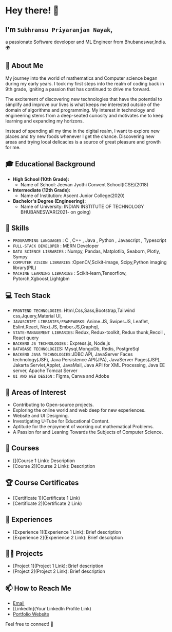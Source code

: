 # Hey there! 👋

## I'm `Subhransu Priyaranjan Nayak`, 
a passionate Software developer and ML Engineer from Bhubaneswar,India. 🌍


## 🧐 About Me

My journey into the world of mathematics and Computer science began during my early years. I took my first steps into the realm of coding back in 9th grade, igniting a passion that has continued to drive me forward. 

The excitement of discovering new technologies that have the potential to simplify and improve our lives is what keeps me interested outside of the domain of algorithms and programming. My interest in technology and engineering stems from a deep-seated curiosity and motivates me to keep learning and expanding my horizons. 

Instead of spending all my time in the digital realm, I want to explore new places and try new foods whenever I get the chance. Discovering new areas and trying local delicacies is a source of great pleasure and growth for me.

## 🎓 Educational Background

- **High School (10th Grade):**
  - Name of School: Jeevan Jyothi Convent School(ICSE)(2018)
- **Intermediate (12th Grade):**
  - Name of Institution: Ascent Junior College(2020)
- **Bachelor's Degree (Engineering):**
  - Name of University: INDIAN INSTITUTE OF TECHNOLOGY BHUBANESWAR(2021- on going)

## 🔧 Skills

- `PROGRAMMING LANGUAGES` : C , C++ , Java , Python , Javascript , Typescript
- `FULL-STACK DEVELOPER` : MERN Developer
- `DATA SCIENCE LIBRARIES` : Numpy, Pandas, Matplotlib, Seaborn, Plotly, Sympy
- `COMPUTER VISION LIBRARIES` :OpenCV,Scikit-image, Scipy,Python imaging library(PIL)
- `MACHINE LEARNING LIBRARIES` : Scikit-learn,Tensorflow, Pytorch,Xgboost,Lightgbm


## 💻 Tech Stack

- `FRONTEND TECHNOLOGIES`: Html,Css,Sass,Bootstrap,Tailwind css,Jquery,Material UI, 
- `JAVASCRIPT LIBRARIES/FRAMEWORKS`: Anime.JS, Swiper.JS, Leaflet, Eslint,React, Next.JS, Ember.JS,Graphql,
- `STATE-MANAGEMENT LIBRARIES`: Redux, Redux-toolkit, Redux thunk,Recoil , React query
- `BACKEND JS TECHNOLOGIES` : Express.js, Node.js
- `DATABASE TECHNOLOGIE`S: Mysql,MongoDb, Redis, PostgreSql
- `BACKEND JAVA TECHNOLOGIES`:JDBC API, JavaServer Faces technology(JSF), Java Persistence API(JPA), JavaServer Pages(JSP), Jakarta Servlet,Applet, JavaMail, Java API for XML Processing, Java EE server, Apache Tomcat Server
- `UI AND WEB DESIGN` : Figma, Canva and Adobe


## 🌱 Areas of Interest

- Contributing to Open-source projects.
- Exploring the online world and web deep for new experiences.
- Website and UI Designing.
- Investigating U-Tube for Educational Content.
- Aptitude for the enjoyment of working out mathematical Problems.
- A Passion for and Leaning Towards the Subjects of Computer Science.
  
## 🎯 Courses

- [](Course 1 Link): Description
- [Course 2](Course 2 Link): Description


## 🏆 Course Certificates

- [Certificate 1](Certificate 1 Link)
- [Certificate 2](Certificate 2 Link)

## 💼 Experiences

- [Experience 1](Experience 1 Link): Brief description
- [Experience 2](Experience 2 Link): Brief description


## 👨‍💻 Projects

- [Project 1](Project 1 Link): Brief description
- [Project 2](Project 2 Link): Brief description

## 📫 How to Reach Me

- [Email](subhransunayak726@gmail.com)
- [LinkedIn](Your LinkedIn Profile Link)
- [Portfolio Website]()

Feel free to connect! 🚀

<!---
NayakSubhransu/NayakSubhransu is a ✨ special ✨ repository because its `README.md` (this file) appears on your GitHub profile.
You can click the Preview link to take a look at your changes.
--->


